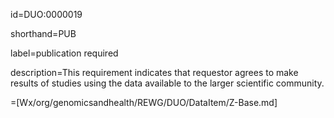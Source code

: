 id=DUO:0000019

shorthand=PUB

label=publication required

description=This requirement indicates that requestor agrees to make results of studies using the data available to the larger scientific community.

=[Wx/org/genomicsandhealth/REWG/DUO/DataItem/Z-Base.md]